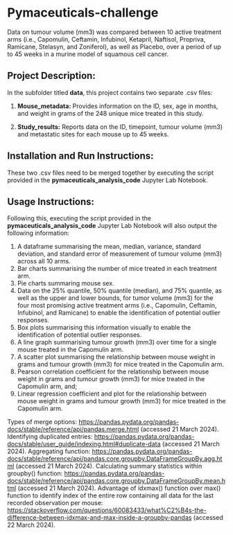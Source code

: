 # Pymaceuticals-challenge
Data on tumour volume (mm3) was compared between 10 active treatment arms (i.e., Capomulin, Ceftamin, Infubinol, Ketapril, Naftisol, Propriva, Ramicane, Stelasyn, and Zoniferol), as well as Placebo, over a period of up to 45 weeks in a murine model of squamous cell cancer.

## Project Description:
In the subfolder titled **data**, this project contains two separate .csv files:

1. **Mouse_metadata:**
Provides information on the ID, sex, age in months, and weight in grams of the 248 unique mice treated in this study.

2. **Study_results:**
Reports data on the ID, timepoint, tumour volume (mm3) and metastatic sites for each mouse up to 45 weeks.


## Installation and Run Instructions:
These two .csv files need to be merged together by executing the script provided in the **pymaceuticals_analysis_code** Jupyter Lab Notebook.


## Usage Instructions:
Following this, executing the script provided in the **pymaceuticals_analysis_code** Jupyter Lab Notebook will also output the following information:
 
  1. A dataframe summarising the mean, median, variance, standard deviation, and standard error of measurement of tumour volume (mm3) across all 10 arms.
  2. Bar charts summarising the number of mice treated in each treatment arm.
  3. Pie charts summaring mouse sex.
  4. Data on the 25% quantile, 50% quantile (median), and 75% quantile, as well as the upper and lower bounds, for tumor volume (mm3) for the four most promising active treatment arms (i.e., Capomulin, Ceftamin, Infubinol, and Ramicane) to enable the identification of potential outlier responses.
  5. Box plots summarising this information visually to enable the identification of potential outlier responses.
  6. A line graph summarising tumour growth (mm3) over time for a single mouse treated in the Capomulin arm.
  7. A scatter plot summarising the relationship between mouse weight in grams and tumour growth (mm3) for mice treated in the Capomulin arm.
  8. Pearson correlation coefficient for the relationship between mouse weight in grams and tumour growth (mm3) for mice treated in the Capomulin arm, and;
  9. Linear regression coefficient and plot for the relationship between mouse weight in grams and tumour growth (mm3) for mice treated in the Capomulin arm.


Types of merge options: https://pandas.pydata.org/pandas-docs/stable/reference/api/pandas.merge.html (accessed 21 March 2024).
Identifying duplicated entries: https://pandas.pydata.org/pandas-docs/stable/user_guide/indexing.html#duplicate-data (accessed 21 March 2024).
Aggregating function: https://pandas.pydata.org/pandas-docs/stable/reference/api/pandas.core.groupby.DataFrameGroupBy.agg.html (accessed 21 March 2024). 
Calculating summary statistics within groupby() function: https://pandas.pydata.org/pandas-docs/stable/reference/api/pandas.core.groupby.DataFrameGroupBy.mean.html (accessed 21 March 2024).
Advantage of idxmax() function over max() function to identify index of the entire row containing all data for the last recorded observation per mouse: https://stackoverflow.com/questions/60083433/what%C2%B4s-the-difference-between-idxmax-and-max-inside-a-groupby-pandas (accessed 22 March 2024).
